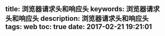 title: 浏览器请求头和响应头
keywords: 浏览器请求头和响应头
description: 浏览器请求头和响应头
tags: web
toc: true
date: 2017-02-21 19:21:01
---


<!--more-->